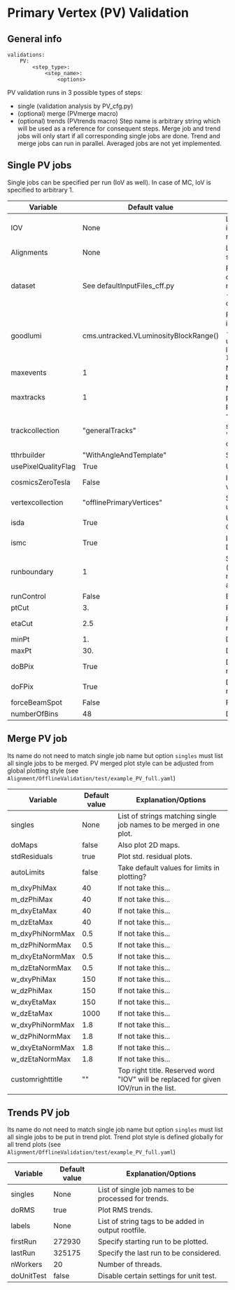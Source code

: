 # Primary Vertex (PV) Validation

## General info
```
validations:
    PV:
        <step_type>:
            <step_name>: 
                <options>
```

PV validation runs in 3 possible types of steps:
 - single (validation analysis by PV_cfg.py)
 - (optional) merge (PVmerge macro)
 - (optional) trends (PVtrends macro) 
Step name is arbitrary string which will be used as a reference for consequent steps.
Merge job and trend jobs will only start if all corresponding single jobs are done.
Trend and merge jobs can run in parallel.
Averaged jobs are not yet implemented. 

## Single PV jobs
Single jobs can be specified per run (IoV as well). In case of MC, IoV is specified to arbitrary 1.  

Variable | Default value | Explanation/Options
-------- | ------------- | --------------------
IOV | None | List of IOVs/runs defined by integer value. IOV 1 is reserved for MC.
Alignments | None | List of alignments. Will create separate directory for each.
dataset | See defaultInputFiles_cff.py | Path to txt file containing list of datasets to be used. If file is missing at EOS or is corrupted - job will eventually fail (most common issue).
goodlumi | cms.untracked.VLuminosityBlockRange() | Path to json file containing lumi information about selected IoV - must contain list of runs under particular IoV with lumiblock info. Format: `IOV_Vali_{}.json`
maxevents | 1 | Maximum number of events before cmsRun terminates.
maxtracks | 1 | Maximum number of tracks per event before next event is processed.
trackcollection | "generalTracks" | Track collection to be specified here, e.g. "ALCARECOTkAlMuonIsolated" or "ALCARECOTkAlMinBias" ... 
tthrbuilder | "WithAngleAndTemplate" | Specify TTRH Builder
usePixelQualityFlag | True | Use pixel quality flag?
cosmicsZeroTesla | False | Is this validation for cosmics with zero magnetic field?
vertexcollection | "offlinePrimaryVertices" | Specify vertex collection to be used.
isda | True | Use DA algorithm (True) or GAP algorithm (False)
ismc | True | Is validation for MC (True) or Data (False)?
runboundary | 1 | Specify starting run number (can be also list of starting numbers in multirun approach).
runControl | False | Enable run control
ptCut | 3. | Probe tracks with pT > 3GeV
etaCut | 2.5 | Probe tracks in abs(eta) < 2.5 region
minPt | 1. | Define minimal track pT
maxPt | 30. | Define maximum track pT
doBPix | True | Do not run validation for BPix if needed
doFPix | True | Do not run validation for FPix if needed
forceBeamSpot | False | Force beam spot
numberOfBins | 48 | Define histogram granularity

## Merge PV job
Its name do not need to match single job name but option `singles` must list all single jobs to be merged.
PV merged plot style can be adjusted from global plotting style (see `Alignment/OfflineValidation/test/example_PV_full.yaml`)

Variable | Default value | Explanation/Options
-------- | ------------- | --------------------
singles | None | List of strings matching single job names to be merged in one plot.
doMaps | false | Also plot 2D maps.
stdResiduals | true | Plot std. residual plots.
autoLimits | false | Take default values for limits in plotting?
m_dxyPhiMax | 40 | If not take this...
m_dzPhiMax | 40 | If not take this...
m_dxyEtaMax | 40 | If not take this...
m_dzEtaMax | 40 | If not take this...
m_dxyPhiNormMax | 0.5 | If not take this...
m_dzPhiNormMax | 0.5 | If not take this...
m_dxyEtaNormMax | 0.5 | If not take this...
m_dzEtaNormMax | 0.5 | If not take this...
w_dxyPhiMax | 150 | If not take this...
w_dzPhiMax | 150 | If not take this... 
w_dxyEtaMax | 150 | If not take this...
w_dzEtaMax | 1000 | If not take this...
w_dxyPhiNormMax | 1.8 | If not take this... 
w_dzPhiNormMax |  1.8 | If not take this...
w_dxyEtaNormMax | 1.8 | If not take this...
w_dzEtaNormMax | 1.8 | If not take this...
customrighttitle | "" | Top right title. Reserved word "IOV" will be replaced for given IOV/run in the list.

## Trends PV job
Its name do not need to match single job name but option `singles` must list all single jobs to be put in trend plot.
Trend plot style is defined globally for all trend plots (see `Alignment/OfflineValidation/test/example_PV_full.yaml`)

Variable | Default value | Explanation/Options
-------- | ------------- | --------------------
singles | None | List of single job names to be processed for trends. 
doRMS | true | Plot RMS trends.
labels | None | List of string tags to be added in output rootfile.
firstRun | 272930 | Specify starting run to be plotted.
lastRun | 325175 | Specify the last run to be considered.
nWorkers | 20 | Number of threads.
doUnitTest | false | Disable certain settings for unit test.
